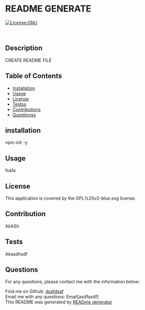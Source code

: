 # README GENERATE


 [![License:GNU](https://img.shields.io/badge/license-GPL%20v2-blue.svg)](https://www.gnu.org/licenses/old-licenses/gpl-2.0.en.html)<br />

 <br />
 
 
 ## Description
 CREATE README FILE
 
 ## Table of Contents
 * [Installation](#installation)
 * [Usage](#usage)
 * [License](#license)
 * [Testss](#Tests)
 * [Contributions](#Contribution)
 * [Questionss](#Questions)
 
             
 ## installation
 npm init -y
     
         
 ## Usage
 fsafa
 
 ## License
 

 This application is covered by the GPL%20v2-blue.svg license. 
 
 ## Contribution
 AkASh
 
 ## Tests
 Akasdhsdf
 
 ## Questions
 For any questions, please contact me with the information below:
 
 Find me on Github: 
 [dsafdsaf](https://github.com/dsafdsaf)<br />
 Email me with any questions: Email[asdfasdf]<br />
 This README was generated by [READme generator](https://github.com/akash2040/Generate_Readme)
 
 